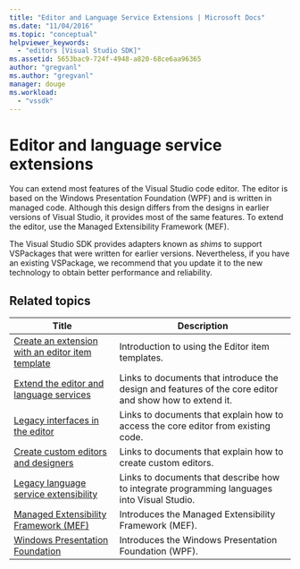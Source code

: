 ```yaml
---
title: "Editor and Language Service Extensions | Microsoft Docs"
ms.date: "11/04/2016"
ms.topic: "conceptual"
helpviewer_keywords: 
  - "editors [Visual Studio SDK]"
ms.assetid: 5653bac9-724f-4948-a820-68ce6aa96365
author: "gregvanl"
ms.author: "gregvanl"
manager: douge
ms.workload: 
  - "vssdk"
---
```

# Editor and language service extensions
You can extend most features of the Visual Studio code editor. The editor is based on the Windows Presentation Foundation (WPF) and is written in managed code. Although this design differs from the designs in earlier versions of Visual Studio, it provides most of the same features. To extend the editor, use the Managed Extensibility Framework (MEF).  
  
 The Visual Studio SDK provides adapters known as *shims* to support VSPackages that were written for earlier versions. Nevertheless, if you have an existing VSPackage, we recommend that you update it to the new technology to obtain better performance and reliability.  
  
## Related topics  
  
|Title|Description|  
|-----------|-----------------|  
|[Create an extension with an editor item template](../extensibility/creating-an-extension-with-an-editor-item-template.md)|Introduction to using the Editor item templates.|  
|[Extend the editor and language services](../extensibility/extending-the-editor-and-language-services.md)|Links to documents that introduce the design and features of the core editor and show how to extend it.|  
|[Legacy interfaces in the editor](../extensibility/legacy-interfaces-in-the-editor.md)|Links to documents that explain how to access the core editor from existing code.|  
|[Create custom editors and designers](../extensibility/creating-custom-editors-and-designers.md)|Links to documents that explain how to create custom editors.|  
|[Legacy language service extensibility](../extensibility/internals/legacy-language-service-extensibility.md)|Links to documents that describe how to integrate programming languages into Visual Studio.|  
|[Managed Extensibility Framework (MEF)](/dotnet/framework/mef/index)|Introduces the Managed Extensibility Framework (MEF).|  
|[Windows Presentation Foundation](/dotnet/framework/wpf/index)|Introduces the Windows Presentation Foundation (WPF).|